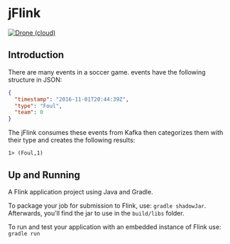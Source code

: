 # jFlink
[![Drone (cloud)](https://img.shields.io/drone/build/1995parham/jflink.svg?style=flat-square)](https://cloud.drone.io/1995parham/jflink)

## Introduction
There are many events in a soccer game. events have the following structure in JSON:

```json
{
  "timestamp": "2016-11-01T20:44:39Z",
  "type": "Foul",
  "team": 0
}
```

The jFlink consumes these events from Kafka then categorizes them with their type and creates the following results:

```
1> (Foul,1)
```

## Up and Running
A Flink application project using Java and Gradle.

To package your job for submission to Flink, use: `gradle shadowJar`. Afterwards, you'll find the
jar to use in the `build/libs` folder.

To run and test your application with an embedded instance of Flink use: `gradle run`
